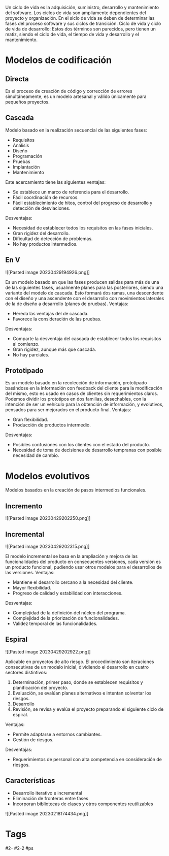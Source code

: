 Un ciclo de vida es la adquisición, suministro, desarrollo y mantenimiento del software. Los ciclos de vida son ampliamente dependientes del proyecto y organización.
En el siclo de vida se deben de determinar las fases del proceso software y sus ciclos de transición.
Ciclo de vida y ciclo de vida de desarrollo: Estos dos términos son parecidos, pero tienen un matiz, siendo el ciclo de vida, el tiempo de vida y desarrollo y el mantenimiento.
# Modelos de codificación
## Directa
Es el proceso de creación de código y corrección de errores simultáneamente, es un modelo artesanal y válido únicamente para pequeños proyectos.
## Cascada
Modelo basado en la realización secuencial de las siguientes fases:
- Requisitos
- Análisis
- Diseño
- Programación
- Pruebas
- Implantación
- Mantenimiento

Este acercamiento tiene las siguientes ventajas:
- Se establece un marco de referencia para el desarrollo.
- Fácil coordinación de recursos.
- Fácil establecimiento de hitos, control del progreso de desarrollo y detección de desviaciones.

Desventajas:
- Necesidad de establecer todos los requisitos en las fases iniciales.
- Gran rigidez del desarrollo.
- Dificultad de detección de problemas.
- No hay productos intermedios.

## En V

![[Pasted image 20230429194926.png]]

Es un modelo basado en que las fases producen salidas para más de una de las siguientes fases, usualmente planes para las posteriores, siendo una variante del modelo de cascada.
Esto formará dos ramas, una descendente con el diseño y una ascendente con el desarrollo con movimientos laterales de la de diseño a desarrollo (planes de pruebas).
Ventajas:
- Hereda las ventajas del de cascada.
- Favorece la consideración de las pruebas.

Desventajas:
- Comparte la desventaja del cascada de establecer todos los requisitos al comienzo.
- Gran rigidez, aunque más que cascada.
- No hay parciales.
## Prototipado
Es un modelo basado en la recolección de información, prototipado basándose en la información con feedback del cliente para la modificación del mismo, esto es usado en casos de clientes sin requerimientos claros.
Podemos dividir los prototipos en dos familias, desechables, con la intención de ser un vehículo para la obtención de información, y evolutivos, pensados para ser mejorados en el producto final.
Ventajas:
- Gran flexibilidad.
- Producción de productos intermedio.

Desventajas:
- Posibles confusiones con los clientes con el estado del producto.
- Necesidad de toma de decisiones de desarrollo tempranas con posible necesidad de cambio.
# Modelos evolutivos
Modelos basados en la creación de pasos intermedios funcionales.
## Incremento

![[Pasted image 20230429202250.png]]

## Incremental

![[Pasted image 20230429202315.png]]

El modelo incremental se basa en la ampliación y mejora de las funcionalidades del producto en consecuentes versiones, cada versión es un producto funcional, pudiendo usar otros modelos para el desarrollos de las versiones.
Ventajas:
- Mantiene el desarrollo cercano a la necesidad del cliente.
- Mayor flexibilidad.
- Progreso de calidad y estabilidad con interacciones.

Desventajas:
- Complejidad de la definición del núcleo del programa.
- Complejidad de la priorización de funcionalidades.
- Validez temporal de las funcionalidades.
## Espiral

![[Pasted image 20230429202922.png]]

Aplicable en proyectos de alto riesgo. El procedimiento son iteraciones consecutivas de un modelo inicial, dividiendo el desarrollo en cuatro sectores distintivos:
1. Determinación, primer paso, donde se establecen requisitos y planificación del proyecto.
2. Evaluación, se evalúan planes alternativos e intentan solventar los riesgos.
3. Desarrollo
4. Revisión, se revisa y evalúa el proyecto preparando el siguiente ciclo de espiral.

Ventajas:
- Permite adaptarse a entornos cambiantes.
- Gestión de riesgos.

Desventajas:
- Requerimientos de personal con alta competencia en consideración de riesgos.
## Características
- Desarrollo iterativo e incremental
- Eliminación de fronteras entre fases
- Incorporan bibliotecas de clases y otros componentes reutilizables

![[Pasted image 20230218174434.png]]

# Tags
#2- 
#2-2 
#ps 